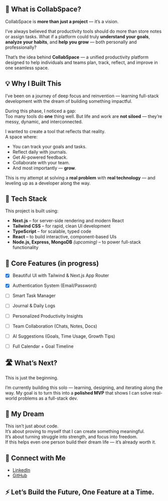 ## 🚀 What is CollabSpace?

CollabSpace is **more than just a project** — it’s a vision.

I’ve always believed that productivity tools should do more than store notes or assign tasks. What if a platform could truly **understand your goals**, **analyze your habits**, and **help you grow** — both personally and professionally?

That’s the idea behind **CollabSpace** — a unified productivity platform designed to help individuals and teams plan, track, reflect, and improve in one seamless space.


## 💡 Why I Built This

I’ve been on a journey of deep focus and reinvention — learning full-stack development with the dream of building something impactful.

During this phase, I noticed a gap:  
Too many tools do **one** thing well.
But life and work are **not siloed** — they’re messy, dynamic, and interconnected.

I wanted to create a tool that reflects that reality.  
A space where:
- You can track your goals and tasks.
- Reflect daily with journals.
- Get AI-powered feedback.
- Collaborate with your team.
- And most importantly — **grow**.

This is my attempt at solving a **real problem** with **real technology** — and leveling up as a developer along the way.


## 🧱 Tech Stack

This project is built using:

- **Next.js** – for server-side rendering and modern React
- **Tailwind CSS** – for rapid, clean UI development
- **TypeScript** – for scalable, typed code
- **React** – to build interactive, component-based UIs
- **Node.js, Express, MongoDB** *(upcoming)* – to power full-stack functionality


## 🌱 Core Features (in progress)

- [x] Beautiful UI with Tailwind & Next.js App Router
- [x] Authentication System (Email/Password)
- [ ] Smart Task Manager
- [ ] Journal & Daily Logs
- [ ] Personalized Productivity Insights
- [ ] Team Collaboration (Chats, Notes, Docs)
- [ ] AI Suggestions (Goals, Time Usage, Growth Tips)
- [ ] Full Calendar + Goal Timeline


## 🛣️ What’s Next?

This is just the beginning.

I’m currently building this solo — learning, designing, and iterating along the way. My goal is to turn this into a **polished MVP** that shows I can solve real-world problems as a full-stack dev.


## 🧠 My Dream

This isn’t just about code.  
It’s about proving to myself that I can create something meaningful.  
It’s about turning struggle into strength, and focus into freedom.  
If this helps even one person build their dream life — it’s already worth it.


## 🔗 Connect with Me

- [LinkedIn](www.linkedin.com/in/sarmasiddhartha)
- [GitHub](https://github.com/mesidd)


## ⚡️ Let’s Build the Future, One Feature at a Time.